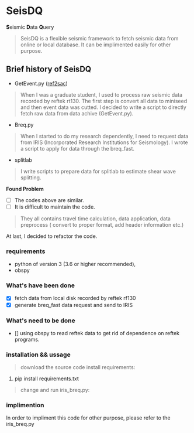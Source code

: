 # SeisDQ 
<b>S</b>eismic <b>D</b>ata <b>Q</b>uery

>SeisDQ is a flexible seismic framework to fetch seismic data from online or local database.
It can be implimented easily for other purpose.
## Brief history of SeisDQ
- GetEvent.py ([ref2sac](https://github.com/FrankLiu007/Ref2Sac))
> When I was a graduate student, I used to process raw seismic data recorded by reftek rt130. The first step is convert all data to miniseed and then event data was cutted. I decided to write a script to directly fetch raw data from data achive (GetEvent.py).

- Breq.py
> When I started to do my research dependently, I need to request data from IRIS (Incorporated Research Institutions for Seismology). I wrote a script to apply for data through the breq_fast. 
 - splitlab
> I write scripts to prepare data for splitlab to estimate shear wave splitting.

**Found Problem**
- [ ] The codes above are similar.
- [ ] It is difficult to maintain the code.
  
> They all contains travel time calculation, data application, data preprocess ( convert to proper format, add header information etc.)

At last, I decided to refactor the code.

### requirements

* python of version 3 (3.6 or higher recommended), 
* obspy
### What's have been done
- [x] fetch data from local disk recorded by reftek rf130
- [x] generate breq_fast data request and send to IRIS
### What's need to be done
- [] using obspy to read reftek data to get rid of dependence on reftek programs.
### installation && ussage
> download the source code
> install requirements:
   1. pip install requirements.txt
>  change and run iris_breq.py:
    
### implimention
In order to impliment this code for other purpose, please refer to the iris_breq.py